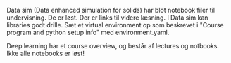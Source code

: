 Data sim (Data enhanced simulation for solids) har blot notebook filer til undervisning. De er løst. Der er links til videre læsning.
I Data sim kan libraries godt drille. Sæt et virtual environment op som beskrevet i "Course program and python setup info" med environment.yaml.

Deep learning har et course overview, og består af lectures og notbooks. Ikke alle notebooks er løst!
